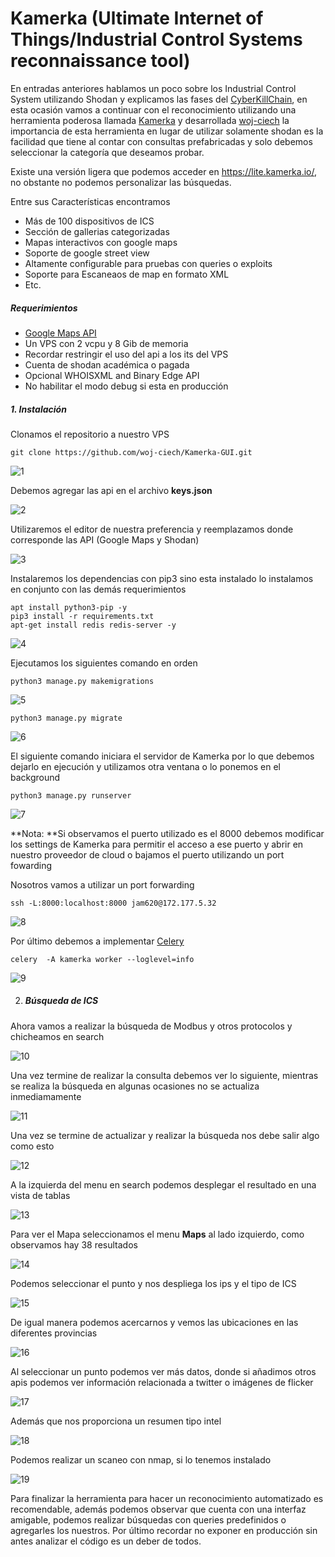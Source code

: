 # Kamerka (Ultimate Internet of Things/Industrial Control Systems reconnaissance tool)

En entradas anteriores hablamos un poco sobre los Industrial Control System utilizando Shodan y explicamos las fases del [CyberKillChain](https://blog.toadsec.io/2022/12/08/attacking-ics.html), en esta ocasión vamos a continuar con el reconocimiento utilizando una herramienta poderosa llamada [Kamerka](https://kamerka.io/) y desarrollada [woj-ciech](https://github.com/woj-ciech) la importancia de esta herramienta en lugar de utilizar solamente shodan es la facilidad que tiene al contar con consultas prefabricadas y solo debemos seleccionar la categoría que deseamos probar. 

Existe una versión ligera que podemos acceder en https://lite.kamerka.io/, no obstante no podemos personalizar las búsquedas.

Entre sus Características encontramos

* Más de 100 dispositivos de ICS
* Sección de gallerias categorizadas 
* Mapas interactivos con google maps
* Soporte de google street view
* Altamente configurable para pruebas con queries o exploits
* Soporte para Escaneaos de map en formato XML
* Etc.

##### Requerimientos

* [Google Maps API](https://developers.google.com/maps/documentation/embed/get-api-key) 
* Un VPS con 2 vcpu y 8 Gib de memoria
* Recordar restringir el uso del api a los its del VPS 
* Cuenta de shodan académica o pagada
* Opcional WHOISXML and Binary Edge API
* No habilitar el modo debug si esta en producción

##### 1. Instalación 

Clonamos el repositorio a nuestro VPS

`git clone https://github.com/woj-ciech/Kamerka-GUI.git`

![1](1.png)

Debemos agregar las api en el archivo **keys.json**

![2](2.png)

Utilizaremos el editor de nuestra preferencia y reemplazamos donde corresponde las API (Google Maps y Shodan)

![3](3.png)

Instalaremos los dependencias con pip3 sino esta instalado lo instalamos en conjunto con las demás requerimientos

```shell
apt install python3-pip -y
pip3 install -r requirements.txt
apt-get install redis redis-server -y
```

![4](4.png)

Ejecutamos los siguientes comando en orden

```shell
python3 manage.py makemigrations
```

![5](5.png)

```shell
python3 manage.py migrate
```

![6](6.png)

El siguiente comando iniciara el servidor de Kamerka por lo que debemos dejarlo en ejecución y utilizamos otra ventana o lo ponemos en el background

```shell
python3 manage.py runserver
```

![7](7.png)

**Nota: **Si observamos el puerto utilizado es el 8000 debemos modificar los settings de Kamerka para permitir el acceso a ese puerto y abrir en  nuestro proveedor de cloud o bajamos el puerto utilizando un port fowarding

Nosotros vamos a utilizar un port forwarding

`ssh -L:8000:localhost:8000 jam620@172.177.5.32`

![8](8.png)

Por último debemos a implementar [Celery](https://docs.celeryq.dev/en/stable/userguide/workers.html)

`celery  -A kamerka worker --loglevel=info`

![9](9.png)

2. ##### Búsqueda de ICS

Ahora vamos a realizar la búsqueda de Modbus  y otros protocolos y chicheamos en search

![10](10.png)

Una vez termine de realizar la consulta debemos ver lo siguiente, mientras se realiza la búsqueda en algunas ocasiones no se actualiza inmediamamente 

![11](11.png)

Una vez se termine de actualizar y realizar la búsqueda nos debe salir algo como esto 

![12](12.png)

A la izquierda del menu en search podemos desplegar el resultado en una vista de tablas

![13](13.png)

Para ver el Mapa seleccionamos el menu **Maps** al lado izquierdo, como observamos hay 38 resultados

![14](14.png)

Podemos seleccionar el punto y nos despliega los ips y el tipo de ICS

![15](15.png)

De igual manera podemos acercarnos y vemos las ubicaciones en las diferentes provincias

![16](16.png)

Al seleccionar un punto podemos ver más datos, donde si añadimos otros apis podemos ver información relacionada a twitter o imágenes de flicker

![17](17.png)

Además que nos proporciona un resumen tipo intel

![18](18.png)

Podemos realizar un scaneo con nmap, si lo tenemos instalado

![19](19.png)

Para finalizar la herramienta para hacer un reconocimiento automatizado es recomendable, además podemos observar que cuenta con una interfaz amigable, podemos realizar búsquedas con queries predefinidos o agregarles los nuestros. Por último recordar no exponer en producción sin antes analizar el  código es un deber de todos.



